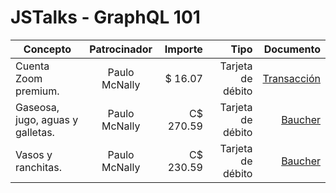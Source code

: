 # JSTalks - GraphQL 101

| Concepto      | Patrocinador  | Importe  | Tipo              | Documento |
| ------------- |:-------------:| --------:| -----------------:| --------: |
| Cuenta Zoom premium.             | Paulo McNally | $ 16.07   | Tarjeta de débito | [Transacción](documents/2020-03-07-03.png) |
| Gaseosa, jugo, aguas y galletas. | Paulo McNally | C$ 270.59 | Tarjeta de débito | [Baucher](documents/2020-03-07-02.JPG) |
| Vasos y ranchitas.               | Paulo McNally | C$ 230.59 | Tarjeta de débito | [Baucher](documents/2020-03-07-01.JPG) |
